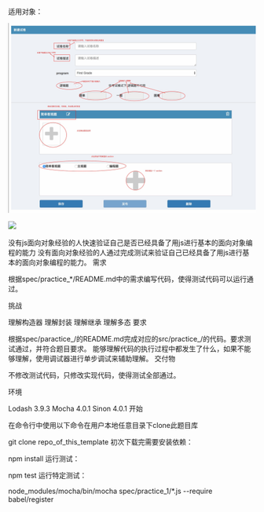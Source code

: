 适用对象：

![](./1.jpg)

![](https://raw.githubusercontent.com/Aceysx/pos-test/master/1.jpg)

没有js面向对象经验的人快速验证自己是否已经具备了用js进行基本的面向对象编程的能力
没有面向对象经验的人通过完成测试来验证自己已经具备了用js进行基本的面向对象编程的能力。
需求

根据spec/practice_*/README.md中的需求编写代码，使得测试代码可以运行通过。

挑战

理解构造器
理解封装
理解继承
理解多态
要求

根据spec/paractice_/的README.md完成对应的src/practice_/的代码。要求测试通过，并符合题目要求。
能够理解代码的执行过程中都发生了什么，如果不能够理解，使用调试器进行单步调试来辅助理解。
交付物

不修改测试代码，只修改实现代码，使得测试全部通过。

环境

Lodash 3.9.3
Mocha 4.0.1
Sinon 4.0.1
开始

在命令行中使用以下命令在用户本地任意目录下clone此题目库

git clone repo_of_this_template
初次下载完需要安装依赖：

npm install
运行测试：

npm test
运行特定测试：

node_modules/mocha/bin/mocha spec/practice_1/*.js --require babel/register